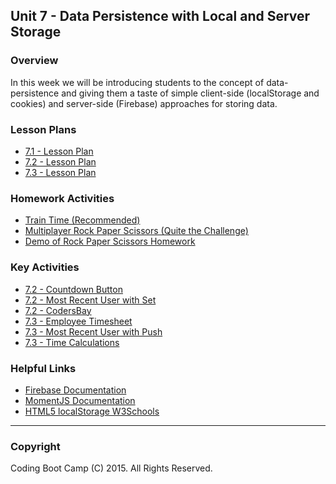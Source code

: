 ## Unit 7 - Data Persistence with Local and Server Storage

### Overview

In this week we will be introducing students to the concept of data-persistence and giving them a taste of simple client-side (localStorage and cookies) and server-side (Firebase) approaches for storing data.

### Lesson Plans

* [7.1 - Lesson Plan](1-Class-Content/7.1/7.1-Lessonplan.md)
* [7.2 - Lesson Plan](1-Class-Content/7.2/7.2-Lessonplan.md)
* [7.3 - Lesson Plan](1-Class-Content/7.3/7.3-Lessonplan.md)

### Homework Activities

* [Train Time (Recommended)](3-Homework/Instructions/Homework_Train_Activity_Basic.md)
* [Multiplayer Rock Paper Scissors (Quite the Challenge)](3-Homework/Instructions/Homework_RPS_Activity_Challenge.md)
* [Demo of Rock Paper Scissors Homework](3-Homework/Instructions/RPS_Video.mov)

### Key Activities

* [7.2 - Countdown Button](1-Class-Content/7.2/Activities/03-countdownbutton)
* [7.2 - Most Recent User with Set](1-Class-Content/7.2/Activities/05-mostrecentuser)
* [7.2 - CodersBay](1-Class-Content/7.2/Activities/06-codersbay)
* [7.3 - Employee Timesheet](1-Class-Content/7.3/Activities/01-TimeSheet)
* [7.3 - Most Recent User with Push](1-Class-Content/7.3/Activities/02-Push)
* [7.3 - Time Calculations](1-Class-Content/7.3/Activities/05-TrainPredictions)

### Helpful Links

* [Firebase Documentation](https://firebase.google.com/docs/)
* [MomentJS Documentation](http://momentjs.com/)
* [HTML5 localStorage W3Schools](http://www.w3schools.com/html/html5_webstorage.asp)

- - -

### Copyright

Coding Boot Camp (C) 2015. All Rights Reserved.
